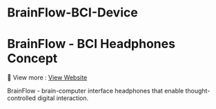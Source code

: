 # BrainFlow-BCI-Device
# BrainFlow - BCI Headphones Concept

🧠 View more : [View Website](https://github.com/k-saicharan/BrainFlow-BCI-Device)

BrainFlow - brain-computer interface headphones that enable thought-controlled digital interaction.
